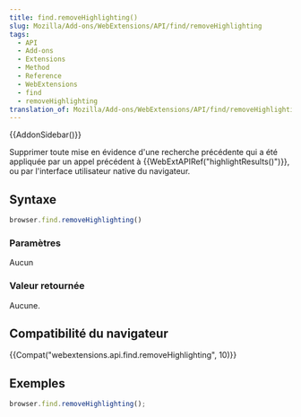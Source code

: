 ```yaml
---
title: find.removeHighlighting()
slug: Mozilla/Add-ons/WebExtensions/API/find/removeHighlighting
tags:
  - API
  - Add-ons
  - Extensions
  - Method
  - Reference
  - WebExtensions
  - find
  - removeHighlighting
translation_of: Mozilla/Add-ons/WebExtensions/API/find/removeHighlighting
---
```


{{AddonSidebar()}}

Supprimer toute mise en évidence d'une recherche précédente qui a été appliquée par un appel précédent à {{WebExtAPIRef("highlightResults()")}}, ou par l'interface utilisateur native du navigateur.

## Syntaxe

```js
browser.find.removeHighlighting()
```

### Paramètres

Aucun

### Valeur retournée

Aucune.

## Compatibilité du navigateur

{{Compat("webextensions.api.find.removeHighlighting", 10)}}

## Exemples

```js
browser.find.removeHighlighting();
```
